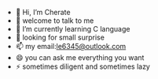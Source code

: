 - 👋 Hi, I’m Cherate
- 👀 welcome to talk to me
- 🌱 I’m currently learning C language
- 💞️ looking for small surprise
- 📫 my email:le6345@outlook.com
- 😄 you can ask me everything you want
- ⚡ sometimes diligent and sometimes lazy

<!---
Cherate-star/Cherate-star is a ✨ special ✨ repository because its `README.md` (this file) appears on your GitHub profile.
You can click the Preview link to take a look at your changes.
--->
